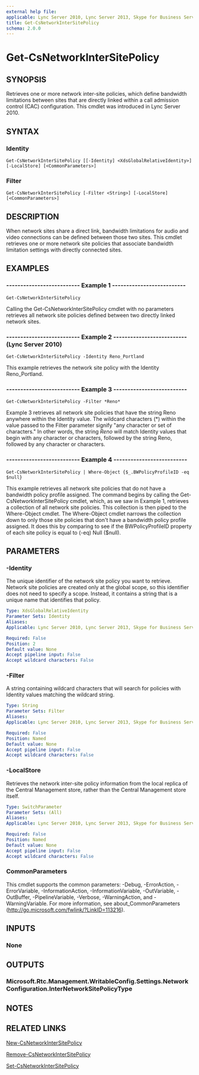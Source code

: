 ```yaml
---
external help file: 
applicable: Lync Server 2010, Lync Server 2013, Skype for Business Server 2015
title: Get-CsNetworkInterSitePolicy
schema: 2.0.0
---
```


# Get-CsNetworkInterSitePolicy

## SYNOPSIS
Retrieves one or more network inter-site policies, which define bandwidth limitations between sites that are directly linked within a call admission control (CAC) configuration.
This cmdlet was introduced in Lync Server 2010.


## SYNTAX

### Identity
```
Get-CsNetworkInterSitePolicy [[-Identity] <XdsGlobalRelativeIdentity>] [-LocalStore] [<CommonParameters>]
```

### Filter
```
Get-CsNetworkInterSitePolicy [-Filter <String>] [-LocalStore] [<CommonParameters>]
```

## DESCRIPTION
When network sites share a direct link, bandwidth limitations for audio and video connections can be defined between those two sites.
This cmdlet retrieves one or more network site policies that associate bandwidth limitation settings with directly connected sites.


## EXAMPLES

### -------------------------- Example 1 --------------------------
```
Get-CsNetworkInterSitePolicy
```

Calling the Get-CsNetworkInterSitePolicy cmdlet with no parameters retrieves all network site policies defined between two directly linked network sites.



### -------------------------- Example 2 -------------------------- (Lync Server 2010)
```
Get-CsNetworkInterSitePolicy -Identity Reno_Portland
```

This example retrieves the network site policy with the Identity Reno_Portland.



### -------------------------- Example 3 --------------------------
```
Get-CsNetworkInterSitePolicy -Filter *Reno*
```

Example 3 retrieves all network site policies that have the string Reno anywhere within the Identity value.
The wildcard characters (*) within the value passed to the Filter parameter signify "any character or set of characters." In other words, the string *Reno* will match Identity values that begin with any character or characters, followed by the string Reno, followed by any character or characters.



### -------------------------- Example 4 --------------------------
```
Get-CsNetworkInterSitePolicy | Where-Object {$_.BWPolicyProfileID -eq $null}
```

This example retrieves all network site policies that do not have a bandwidth policy profile assigned.
The command begins by calling the Get-CsNetworkInterSitePolicy cmdlet, which, as we saw in Example 1, retrieves a collection of all network site policies.
This collection is then piped to the Where-Object cmdlet.
The Where-Object cmdlet narrows the collection down to only those site policies that don't have a bandwidth policy profile assigned.
It does this by comparing to see if the BWPolicyProfileID property of each site policy is equal to (-eq) Null ($null).



## PARAMETERS

### -Identity
The unique identifier of the network site policy you want to retrieve.
Network site policies are created only at the global scope, so this identifier does not need to specify a scope.
Instead, it contains a string that is a unique name that identifies that policy.

```yaml
Type: XdsGlobalRelativeIdentity
Parameter Sets: Identity
Aliases: 
Applicable: Lync Server 2010, Lync Server 2013, Skype for Business Server 2015

Required: False
Position: 2
Default value: None
Accept pipeline input: False
Accept wildcard characters: False
```

### -Filter
A string containing wildcard characters that will search for policies with Identity values matching the wildcard string.

```yaml
Type: String
Parameter Sets: Filter
Aliases: 
Applicable: Lync Server 2010, Lync Server 2013, Skype for Business Server 2015

Required: False
Position: Named
Default value: None
Accept pipeline input: False
Accept wildcard characters: False
```

### -LocalStore
Retrieves the network inter-site policy information from the local replica of the Central Management store, rather than the Central Management store itself.

```yaml
Type: SwitchParameter
Parameter Sets: (All)
Aliases: 
Applicable: Lync Server 2010, Lync Server 2013, Skype for Business Server 2015

Required: False
Position: Named
Default value: None
Accept pipeline input: False
Accept wildcard characters: False
```

### CommonParameters
This cmdlet supports the common parameters: -Debug, -ErrorAction, -ErrorVariable, -InformationAction, -InformationVariable, -OutVariable, -OutBuffer, -PipelineVariable, -Verbose, -WarningAction, and -WarningVariable. For more information, see about_CommonParameters (http://go.microsoft.com/fwlink/?LinkID=113216).


## INPUTS

### None


## OUTPUTS

### Microsoft.Rtc.Management.WritableConfig.Settings.NetworkConfiguration.InterNetworkSitePolicyType


## NOTES


## RELATED LINKS

[New-CsNetworkInterSitePolicy](New-CsNetworkInterSitePolicy.md)

[Remove-CsNetworkInterSitePolicy](Remove-CsNetworkInterSitePolicy.md)

[Set-CsNetworkInterSitePolicy](Set-CsNetworkInterSitePolicy.md)

